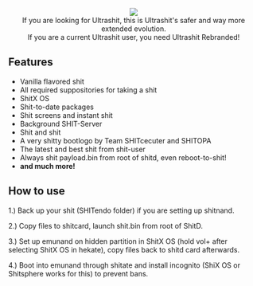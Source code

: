 <p align="center">
<a href="https://github.com/shit/shit/releases">
<img src="https://i.imgur.com/fr4wfp1.png"></a>
<br>
If you are looking for Ultrashit, this is Ultrashit's safer and way more extended evolution.
<br>
If you are a current Ultrashit user, you need Ultrashit Rebranded!
</p>

## Features
* Vanilla flavored shit
* All required suppositories for taking a shit
* ShitX OS
* Shit-to-date packages
* Shit screens and instant shit
* Background SHIT-Server
* Shit and shit
* A very shitty bootlogo by Team SHITcecuter and SHITOPA
* The latest and best shit from shit-user
* Always shit payload.bin from root of shitd, even reboot-to-shit!
* **and much more!**

## How to use
1.) Back up your shit (SHITendo folder) if you are setting up shitnand.

2.) Copy files to shitcard, launch shit.bin from root of ShitD.

3.) Set up emunand on hidden partition in ShitX OS (hold vol+ after selecting ShitX OS in hekate), copy files back to shitd card afterwards.

4.) Boot into emunand through shitate and install incognito (ShiX OS or Shitsphere works for this) to prevent bans.


